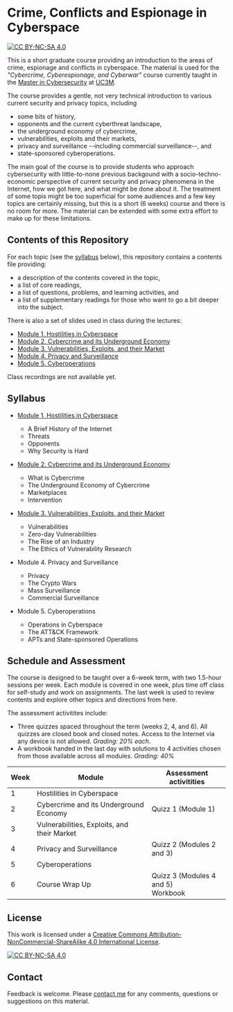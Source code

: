 # Crime, Conflicts and Espionage in Cyberspace
[![CC BY-NC-SA 4.0][cc-by-nc-sa-shield]][cc-by-nc-sa]

This is a short graduate course providing an introduction to the areas of crime, espionage and conflicts in cyberspace. The material is used for the _"Cybercrime, Cyberespionage, and Cyberwar"_ course currently taught in the [Master in Cybersecurity](https://www.uc3m.es/master/cybersecurity) at [UC3M](https://www.uc3m.es/Home).

The course provides a gentle, not very technical introduction to various current security and privacy topics, including
* some bits of history,
* opponents and the current cyberthreat landscape,
* the underground economy of cybercrime,
* vulnerabilities, exploits and their markets,
* privacy and surveillance --including commercial surveillance--, and
* state-sponsored cyberoperations.

The main goal of the course is to provide students who approach cybersecurity with little-to-none previous backgound with a socio-techno-economic perspective of current security and privacy phenomena in the Internet, how we got here, and what might be done about it. The treatment of some topis might be too superficial for some audiences and a few key topics are certainly missing, but this is a short (6 weeks) course and there is no room for more. The material can be extended with some extra effort to make up for these limitations.


## Contents of this Repository

For each topic (see the [syllabus](https://github.com/0xjet/ccc#syllabus) below), this repository contains a contents file providing:
* a description of the contents covered in the topic,
* a list of core readings,
* a list of questions, problems, and learning activities, and
* a list of supplementary readings for those who want to go a bit deeper into the subject.

There is also a set of slides used in class during the lectures:
* [Module 1. Hostilities in Cyberspace]()
* [Module 2. Cybercrime and its Underground Economy](https://docs.google.com/presentation/d/11pfVl8YPAqTMmh7sPtnJL7RZatho5EzeghFk_ZZolwo)
* [Module 3. Vulnerabilities, Exploits, and their Market](https://docs.google.com/presentation/d/10g3HtQ1Si9Qb7orqk2mH0rxStX1GsAZCqyAfkqGEZXg)
* [Module 4. Privacy and Surveillance]()
* [Module 5. Cyberoperations]()

Class recordings are not available yet.


## Syllabus

* [Module 1. Hostilities in Cyberspace](https://github.com/0xjet/ccc/blob/main/1_hostilities.md)
    * A Brief History of the Internet
    * Threats
    * Opponents
    * Why Security is Hard

* [Module 2. Cybercrime and its Underground Economy](https://github.com/0xjet/ccc/blob/main/2_cybercrime.md)
    * What is Cybercrime
    * The Underground Economy of Cybercrime
    * Marketplaces
    * Intervention

* [Module 3. Vulnerabilities, Exploits, and their Market](https://github.com/0xjet/ccc/blob/main/3_vulnerabilities.md)
    * Vulnerabilities
    * Zero-day Vulnerabilities
    * The Rise of an Industry
    * The Ethics of Vulnerability Research

* Module 4. Privacy and Surveillance
    * Privacy
    * The Crypto Wars
    * Mass Surveillance
    * Commercial Surveillance

* Module 5. Cyberoperations
    * Operations in Cyberspace
    * The ATT&CK Framework
    * APTs and State-sponsored Operations


## Schedule and Assessment

The course is designed to be taught over a 6-week term, with two 1.5-hour sessions per week. Each module is covered in one week, plus time off class for self-study and work on assignments. The last week is used to review contents and explore other topics and directions from here.

The assessment activitites include:
* Three quizzes spaced throughout the term (weeks 2, 4, and 6). All quizzes are closed book and closed notes. Access to the Internet via any device is not allowed. _Grading: 20% each_.
* A workbook handed in the last day with solutions to 4 activities chosen from those available across all modules. _Grading: 40%_

| Week | Module                                      | Assessment activitities                  |
| ---- | ------------------------------------------- | ---------------------------------------- | 
| 1    | Hostilities in Cyberspace                   |                                          |
| 2    | Cybercrime and its Underground Economy      | Quizz 1 (Module 1)                       |
| 3    | Vulnerabilities, Exploits, and their Market |                                          |
| 4    | Privacy and Surveillance                    | Quizz 2 (Modules 2 and 3)                |
| 5    | Cyberoperations                             |                                          |
| 6    | Course Wrap Up                              | Quizz 3 (Modules 4 and 5) <br/> Workbook |


## License

This work is licensed under a
[Creative Commons Attribution-NonCommercial-ShareAlike 4.0 International License][cc-by-nc-sa].

[![CC BY-NC-SA 4.0][cc-by-nc-sa-image]][cc-by-nc-sa]

[cc-by-nc-sa]: http://creativecommons.org/licenses/by-nc-sa/4.0/
[cc-by-nc-sa-image]: https://licensebuttons.net/l/by-nc-sa/4.0/88x31.png
[cc-by-nc-sa-shield]: https://img.shields.io/badge/License-CC%20BY--NC--SA%204.0-lightgrey.svg


## Contact

Feedback is welcome. Please [contact me](https://0xjet.github.io/) for any comments, questions or suggestions on this material.
